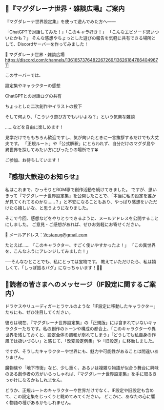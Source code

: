 ## 📨『マグダレーナ世界・雑談広場』ご案内
『マグダレーナ世界設定集』を使って遊んでみた方へ――

「ChatGPTで対話してみた！」「このキャラ好き！」
「こんなエピソード思いついたかも？」
そんな感想やちょっとした遊びの報告を気軽に共有できる場所として、Discordサーバーを作ってみました！

🌸 マグダレーナ世界・雑談広場
https://discord.com/channels/1361657376482267269/1362618478640496711

このサーバーでは、

設定集やキャラクターの感想

ChatGPTとの対話ログの共有

ちょっとした二次創作やイラストの投下

そして何より、「こういう遊び方でもいいよね？」という気楽な雑談

……などを自由に楽しめます！

見学だけでももちろん歓迎ですし、気が向いたときに一言挨拶するだけでも大丈夫です。
「正規ルート」や「公式解釈」にとらわれず、自分だけのマグダ島や異世界を探してみたい方にぴったりの場所です🍀

ご参加、お待ちしています！

## 『感想大歓迎のお知らせ』
私はこれまで、ひっそりとROM専で創作活動を続けてきました。
ですが、思いきって『マグダレーナ世界設定集』を公開したことで、「本当に私の設定を誰かが見てくれてるのかな……？」と不安になることもあり、やっぱり感想をいただけたら嬉しいな、と思うようになりました。

そこで今回、感想などをやりとりできるように、メールアドレスを公開することにしました。
ご意見・ご感想があれば、ぜひお気軽にお寄せください。

📩 メールアドレス：Vestapug@gmail.com

たとえば……
「このキャラクター、すごく使いやすかったよ！」
「この異世界を、こんなふうにアレンジしてみました！」

──そんなひとことでも、私にとっては宝物です。
教えていただけたら、私は嬉しくて、「しっぽ振るパグ」になっちゃいます！🐶💕


## 🌟読者の皆さまへのメッセージ（IF設定に関するご案内）
ドラケスやリューディガーとラケルのような「IF設定に移動したキャラクター」たちにも、ぜひ注目してください。

彼らは現在、『マグダレーナ世界設定集』の「正規版」には含まれていないキャラクターたちです。私の創作のトーンや構成の都合上、「このキャラクターや異世界を残しておくと、設定全体の調和が崩れてしまう」「どうしても私自身の作風では扱いづらい」と感じて、「改変設定例集」や「旧設定」に移動しました。

ですが、そうしたキャラクターや世界にも、魅力や可能性があることは間違いありません。

魔物族や「地下市街」など、少し重く、あるいは複雑な物語が似合う舞台に興味のある創作者の方がいらっしゃれば、『マグダレーナ世界設定集』を手に取るきっかけになるかもしれません。

どうか、正規ルートのキャラクターや世界だけでなく、IF設定や旧設定も含めて、この設定集をじっくりと眺めてみてください。
どこかに、あなたの心に響く物語の種があるかもしれません。
